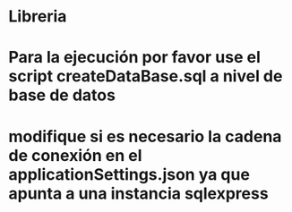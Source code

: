# Libreria
# Para la ejecución por favor use el script createDataBase.sql a nivel de base de datos 
# modifique si es necesario la cadena de conexión en el applicationSettings.json ya que apunta a una instancia sqlexpress
